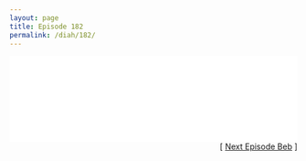 ```yaml
---
layout: page
title: Episode 182
permalink: /diah/182/
---
```


<iframe allowfullscreen="true" frameborder="0" style="width:100%;" marginheight="0" marginwidth="0" mozallowfullscreen="true" scrolling="NO" src="//gdriveplayer.us/embed2.php?link=eCZW4eTFX4ljR0PeM1HboADytGck2%252BvFshEEg%252BvDDxcXUx9nekQs2oyEYFojKdsa0kTZP3xnOdQyHQ%252Bq65eWhXFtFmEHjHgjX2DWfH%252FsCWFRt9RvGV6fWzjSV0DYzbrDfINdMIm4dvtu10%252F8kigARDMJQA6iNw6vI%252FO%252F17GK7jDcKU%252FsSHZOxieKMQ3%252FyfFYOFh7zuylDzNiGVVmomCD5X&amp;no_adult=yes" webkitallowfullscreen="true"></iframe>

<div align="right">[ <a href="/diah/183/">Next Episode Beb</a> ]</div>

